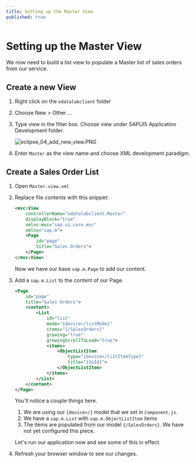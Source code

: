 ```yaml
---
title: Setting up the Master View
published: true
---
```


# Setting up the Master View

We now need to build a list view to populate a Master list of sales orders from our service.

## Create a new View

1. Right click on the `odatalabclient` folder
1. Choose New > Other &hellip;
1. Type view in the filter box. Choose view under SAPUI5 Application Development folder.

    ![eclipse_04_add_new_view.PNG]({{site.baseurl}}/img/eclipse_04_add_new_view.PNG)

1. Enter `Master` as the view name and choose XML development paradigm.

## Create a Sales Order List

1. Open `Master.view.xml`

1. Replace file contents with this snippet:

    ```xml
    <mvc:View
        controllerName="odatalabclient.Master"
        displayBlock="true"
        xmlns:mvc="sap.ui.core.mvc"
        xmlns="sap.m">
        <Page
            id="page"
            title="Sales Orders">
        </Page>
    </mvc:View>
    ```

    Now we have our base `sap.m.Page` to add our content.

1. Add a `sap.m.List` to the content of our Page.

    ```xml
    <Page
        id="page"
        title="Sales Orders">
        <content>
            <List
                id="list"
                mode="{device>/listMode}"
                items="{/SalesOrders}"
                growing="true"
                growingScrollToLoad="true">
                <items>
                    <ObjectListItem
                        type="{device>/listItemType}"
                        title="{SoId}">
                    </ObjectListItem>
                </items>
            </List>
        </content>
    </Page>
    ```

    You'll notice a couple things here.

    1. We are using our `{device>/}` model that we set in `Component.js`.
    1. We have a `sap.m.List` with `sap.m.ObjectListItem` items
    1. The items are populated from our model `{/SalesOrders}`. We have not yet configured this piece.

    Let's run our application now and see some of this in effect.

1. Refresh your browser window to see our changes.

